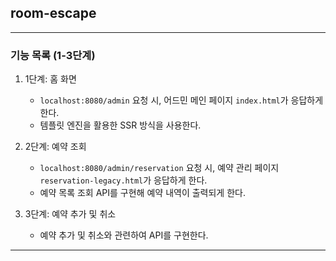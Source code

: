 ## room-escape

---

### 기능 목록 (1-3단계)

1. 1단계: 홈 화면
    - `localhost:8080/admin` 요청 시, 어드민 메인 페이지 `index.html`가 응답하게 한다.
    - 템플릿 엔진을 활용한 SSR 방식을 사용한다.

2. 2단계: 예약 조회
    - `localhost:8080/admin/reservation` 요청 시, 예약 관리 페이지 `reservation-legacy.html`가 응답하게 한다.
    - 예약 목록 조회 API를 구현해 예약 내역이 출력되게 한다.

3. 3단계: 예약 추가 및 취소
    - 예약 추가 및 취소와 관련하여 API를 구현한다.

---
